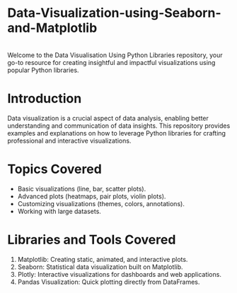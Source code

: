 # Data-Visualization-using-Seaborn-and-Matplotlib
<br>
Welcome to the Data Visualisation Using Python Libraries repository, your go-to resource for creating insightful and impactful visualizations using popular Python libraries.

# Introduction

Data visualization is a crucial aspect of data analysis, enabling better understanding and communication of data insights. This repository provides examples and explanations on how to leverage Python libraries for crafting professional and interactive visualizations.

# Topics Covered

- Basic visualizations (line, bar, scatter plots).
- Advanced plots (heatmaps, pair plots, violin plots).
- Customizing visualizations (themes, colors, annotations).
- Working with large datasets.

# Libraries and Tools Covered

1. Matplotlib: Creating static, animated, and interactive plots.
2. Seaborn: Statistical data visualization built on Matplotlib.
3. Plotly: Interactive visualizations for dashboards and web applications.
4. Pandas Visualization: Quick plotting directly from DataFrames.
